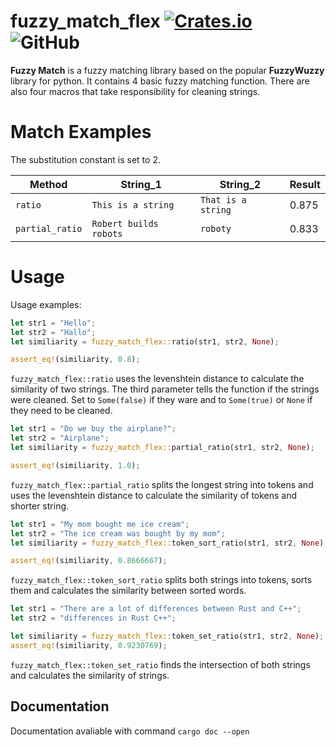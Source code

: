 # fuzzy_match_flex [![Crates.io](https://img.shields.io/crates/v/fuzzy_match_flex?logo=Rust)](https://crates.io/crates/fuzzy_match_flex) ![GitHub](https://img.shields.io/github/license/Abbion/FuzzyMatchFlex)

**Fuzzy Match** is a fuzzy matching library based on the popular **FuzzyWuzzy** library for python. It contains 4 basic fuzzy matching function. There are also four macros that take responsibility for cleaning strings.

# Match Examples

The substitution constant is set to $2$.

| Method | String_1 | String_2 | Result |
|------- | ------- | --------- | ------ |
| `ratio` | `This is a string` | `That is a string` | $0.875$ |
| `partial_ratio` | `Robert builds robots` | `roboty` | $0.833$ |

# Usage

Usage examples:

```rust
let str1 = "Hello";
let str2 = "Hallo";
let similiarity = fuzzy_match_flex::ratio(str1, str2, None);

assert_eq!(similiarity, 0.8);
```

`fuzzy_match_flex::ratio` uses the levenshtein distance to calculate the similarity of two strings. The third parameter tells the function if the strings were cleaned. Set to `Some(false)` if they ware and to `Some(true)` or `None` if they need to be cleaned.


```rust
let str1 = "Do we buy the airplane?";
let str2 = "Airplane";
let similiarity = fuzzy_match_flex::partial_ratio(str1, str2, None);

assert_eq!(similiarity, 1.0);
```

`fuzzy_match_flex::partial_ratio` splits the longest string into tokens and uses the levenshtein distance to calculate the similarity of tokens and shorter string.

```rust
let str1 = "My mom bought me ice cream";
let str2 = "The ice cream was bought by my mom";
let similiarity = fuzzy_match_flex::token_sort_ratio(str1, str2, None);

assert_eq!(similiarity, 0.8666667);
```

`fuzzy_match_flex::token_sort_ratio` splits both strings into tokens, sorts them and calculates the similarity between sorted words.

```rust
let str1 = "There are a lot of differences between Rust and C++";
let str2 = "differences in Rust C++";

let similiarity = fuzzy_match_flex::token_set_ratio(str1, str2, None);
assert_eq!(similiarity, 0.9230769);
```

`fuzzy_match_flex::token_set_ratio` finds the intersection of both strings and calculates the similarity of strings.

## Documentation

Documentation avaliable with command `cargo doc --open`
